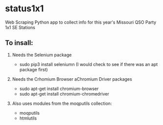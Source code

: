 # status1x1
Web Scraping Python app to collect info for this year's Missouri QSO Party 1x1 SE Stations

## To insall:

1. Needs the Selenium package
	- sudo pip3 install seleniumn  (I would check to see if there was an apt package first)

2. Needs the Crhomium Browser aChromium Driver packages
	- sudo apt-get install chromium-browser
	- sudo apt-get install chromium-chromedriver

3. Also uses modules from the moqputils collection:
 	- moqputils
 	- htmlutils
   
   

